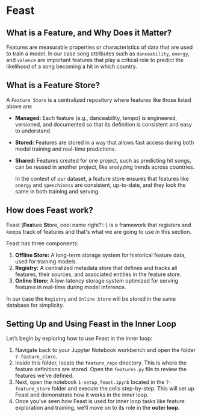 # Feast

## What is a Feature, and Why Does it Matter?

Features are measurable properties or characteristics of data that are used to train a model. In our case song attributes such as `danceability`, `energy`, and `valence` are important features that play a critical role to predict the likelihood of a song becoming a hit in which country.


## What is a Feature Store?

A `Feature Store` is a centralized repository where features like those listed above are:

- **Managed:** Each feature (e.g., danceability, tempo) is engineered, versioned, and documented so that its definition is consistent and easy to understand.
- **Stored:** Features are stored in a way that allows fast access during both model training and real-time predictions.
- **Shared:** Features created for one project, such as predicting hit songs, can be reused in another project, like analyzing trends across countries.
  
  In the context of our dataset, a feature store ensures that features like `energy` and `speechiness` are consistent, up-to-date, and they look the same in both training and serving.


## How does Feast work?

Feast (**Fea**ture **St**ore, cool name right?✨) is a framework that registers and keeps track of features and that's what we are going to use in this section.

Feast has three components:
1. **Offline Store:** A long-term storage system for historical feature data, used for training models.
2. **Registry:** A centralized metadata store that defines and tracks all features, their sources, and associated entities in the feature store.
3. **Online Store:** A low-latency storage system optimized for serving features in real-time during model inference.

In our case the `Registry` and `Online Store` will be stored in the same database for simplicity.

## Setting Up and Using Feast in the Inner Loop  

Let’s begin by exploring how to use Feast in the inner loop:  

1. Navigate back to your Jupyter Notebook workbench and open the folder `7-feature_store`.  
2. Inside this folder, locate the `feature_repo` directory. This is where the feature definitions are stored. Open the `features.py` file to review the features we’ve defined.  
3. Next, open the notebook `1-setup_feast.ipynb` located in the `7-feature_store` folder and execute the cells step-by-step. This will set up Feast and demonstrate how it works in the inner loop.  
4. Once you’ve seen how Feast is used for inner loop tasks like feature exploration and training, we’ll move on to its role in the **outer loop**.  

